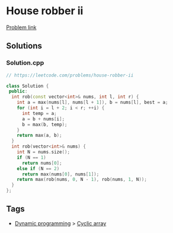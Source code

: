 # House robber ii

[Problem link](https://leetcode.com/problems/house-robber-ii)

## Solutions


### Solution.cpp
```cpp
// https://leetcode.com/problems/house-robber-ii

class Solution {
 public:
  int rob(const vector<int>& nums, int l, int r) {
    int a = max(nums[l], nums[l + 1]), b = nums[l], best = a;
    for (int i = l + 2; i < r; ++i) {
      int temp = a;
      a = b + nums[i];
      b = max(b, temp);
    }
    return max(a, b);
  }
  int rob(vector<int>& nums) {
    int N = nums.size();
    if (N == 1)
      return nums[0];
    else if (N == 2)
      return max(nums[0], nums[1]);
    return max(rob(nums, 0, N - 1), rob(nums, 1, N));
  }
};
```
## Tags

* [Dynamic programming](/README.md#Dynamic_programming) > [Cyclic array](/README.md#Dynamic_programming-Cyclic_array)
